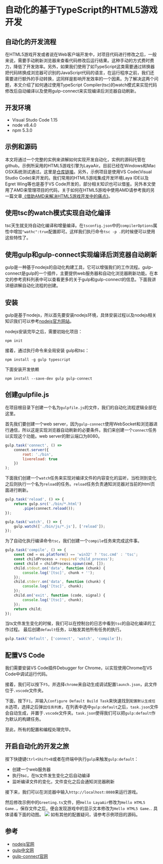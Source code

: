 # 自动化的基于TypeScript的HTML5游戏开发
## 自动化的开发流程
在HTML5游戏开发或者说在Web客户端开发中，对项目代码进行修改之后，一般来说，需要手动刷新浏览器来查看代码修改后运行结果。这种手动的方式费时费力，降低了开发效率。另外，如果我们使用了如TypeScript这类需要通过转换器把代码转换成浏览器可识别的JavaScript代码的语言，在运行程序之前，我们还需要进行额外的手动转换，这同样是影响开发效率的一个因素。为了解决这两个问题，本文介绍了如何通过使用TypeScript Compiler(tsc)的watch模式来实现代码修改后自动编译以及使用gulp-connect来实现编译后浏览器自动刷新。

## 开发环境
- Visual Studo Code 1.15
- node v8.4.0
- npm 5.3.0

## 示例和源码
本文将通过一个完整的实例来讲解如何实现开发自动化，实例的源码托管在github。示例所采用的HTML5游戏引擎为LayaAir。目前已经在Windows和Mac OSX系统测试通过。这里是[仓库链接][demo]。另外，示例项目是使用VS Code(Visual Studio Code)来开发的。我们常用的HTML5游戏集成开发环境Laya IDE以及Egret Wing等也是基于VS Code开发的，部分相关知识也可以借鉴。另外本文使用了AMD来管理项目的代码，关于如何在HTML5游戏中使用AMD请参考我的另一篇文章[《借助AMD来解决HTML5游戏开发中的痛点》][amd]。

## 使用tsc的watch模式实现自动化编译
tsc天生就支持自动化编译和增量编译。在`tsconfig.json`中的`compilerOptions`属性中增加`"wathc":true`配置即可。这样我们执行命令`tsc -p .`的时候便可以使用这些特性了。

## 使用gulp和gulp-connect实现编译后浏览器自动刷新
gulp是一种基于nodejs的自动化构建工具，它可以增强我们的工作流程。gulp-connect是gulp的一个插件，主要提供web服务器和自动化浏览器刷新功能。在本文的参考资料列表中可以查看更多的关于gulp和gulp-connect的信息。下面我讲详细讲解自动化流程的创建。

## 安装
gulp是基于nodejs，所以首先要安装nodejs环境，具体安装过程以及nodejs相关知识我们可以参考[nodejs官方网站][nodejs]。

nodejs安装完毕之后，需要初始化项目：
    
    npm init
接着，通过执行命令来全局安装 gulp和tsc：

    npm install -g gulp typescript

下面安装开发依赖
    
    npm install --save-dev gulp gulp-connect

## 创建gulpfile.js
在项目根目录下创建一个名为`gulpfile.js`的文件，我们的自动化流程逻辑全部在这里。

首先我们要创建一个web server，因为`gulp-connect`使用WebSocket和浏览器进行通信，所以这是实现浏览器自动刷新的必要条件。我们来创建一个`connect`任务以实现这个功能。web server的默认端口为8080。
```js
gulp.task('connect', () =>
    connect.server({
        root: './bin',
        livereload: true
    })
);
```
下面我们创建一个`watch`任务来实现对编译文件的内容变化的监听，当检测到变化之后则执行一个名为`reload`的任务。`reload`任务负责通知浏览器对当前的html页面进行刷新。
```js
gulp.task('reload', () => {
    return gulp.src('./bin/*.html')
        .pipe(connect.reload());
});

gulp.task('watch', () => {
    gulp.watch(['./bin/js/*.js'], ['reload']);
});
```
为了自动化执行编译命令`tsc`，我们创建一个`compile`任务来完成这件事。
```js
gulp.task('compile', () => {
    const cmd = os.platform() == 'win32' ? 'tsc.cmd' : 'tsc';
    const childProcess = require('child_process');
    const child = childProcess.spawn(cmd, []);
    child.stdout.on('data', function (chunk) {
        console.log('[tsc]', chunk + '');
    });
    child.stderr.on('data', function (chunk) {
        console.log('[tsc]', chunk);
    });
    child.on('exit', function (code, signal) {
        console.log('[tsc]', chunk);
    });
    return child;
});
```
当ts文件发生变化的时候，我们可以在控制台的日志中看到`tsc`的自动化编译的工作过程。
最后创建`default`任务，以触发其他所有任务的执行。
```js
gulp.task('default', ['connect', 'watch', 'compile']);
```

## 配置VS Code
我们需要安装VS Code插件Debugger for Chrome，以实现使用Chrome在VS Code中调试运行代码。

接着，我们可以按下`F5`，并选择`chrome`来自动生成调试配置`launch.json`，此文件位于`.vscode`文件夹。

下面，按下`F1`，并输入`Configure Default Build Task`来快速找到`配置默认生成任务`选项，选择之后弹出`任务列表`，在列表中选中`gulp:default`之后，`task.json`文件会自动生成，并置于`.vscode`文件夹。`task.json`使得我们可以把`gulp:default`作为默认的构建任务。

至此，所有的配置和编程处理完毕。

## 开启自动化的开发之旅
按下快捷键`Ctrl+Shift+B`或者在终端中执行`gulp`来触发`gulp:default`：
- 创建一个web服务器
- 执行tsc，在ts文件发生变化之后自动编译
- 监听编译文件的变化，文件变化之后会通知浏览器刷新

接下来，我们可以在浏览器中输入`http://localhost:8080`来运行游戏。

然后修改示例中的`Greeting.ts`文件，把`Hello LayaAir`修改为`Hello HTML5 Game.`，保存文件之后，便会发现游戏中的显示文本修改为`Hello HTML5 Game.`. 具体请看下面的动图。
![](http://images2017.cnblogs.com/blog/1178277/201708/1178277-20170830123833640-435399890.gif)
如有其他的配置疑问，请参考示例项目的源码。

## 参考
- [nodejs官网][nodejs]
- [gulp中文网][gulp]
- [gulp-connect官网][connect]

[amd]:http://www.cnblogs.com/wildfirecode/p/7382612.html
[demo]:https://github.com/wildfirecode/LayaAir-TypeScript-Automation-Demo
[nodejs]:https://nodejs.org/
[gulp]:http://www.gulpjs.com.cn/
[connect]:https://github.com/avevlad/gulp-connect